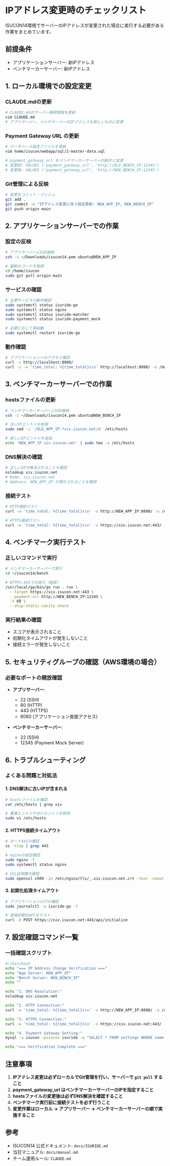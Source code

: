 # IPアドレス変更時のチェックリスト

ISUCON14環境でサーバーのIPアドレスが変更された場合に実行する必要がある作業をまとめています。

## 前提条件
- アプリケーションサーバー: 新IPアドレス
- ベンチマーカーサーバー: 新IPアドレス

## 1. ローカル環境での設定変更

### CLAUDE.mdの更新
```bash
# CLAUDE.mdのサーバー接続情報を更新
vim CLAUDE.md
# アプリサーバー、ベンチサーバーのIPアドレスを新しいものに変更
```

### Payment Gateway URL の更新
```bash
# データベース設定ファイルを更新
vim home/isucon/webapp/sql/2-master-data.sql

# payment_gateway_url をベンチマーカーサーバーの新IPに変更
# 変更前: VALUES ('payment_gateway_url', 'http://OLD_BENCH_IP:12345')
# 変更後: VALUES ('payment_gateway_url', 'http://NEW_BENCH_IP:12345')
```

### Git管理による反映
```bash
# 変更をコミット・プッシュ
git add .
git commit -m "IPアドレス変更に伴う設定更新: NEW_APP_IP, NEW_BENCH_IP"
git push origin main
```

## 2. アプリケーションサーバーでの作業

### 設定の反映
```bash
# アプリサーバーにSSH接続
ssh -i ~/Downloads/isucon14.pem ubuntu@NEW_APP_IP

# 最新のコードを取得
cd /home/isucon
sudo git pull origin main
```

### サービスの確認
```bash
# 主要サービスの動作確認
sudo systemctl status isuride-go
sudo systemctl status nginx
sudo systemctl status isuride-matcher
sudo systemctl status isuride-payment_mock

# 必要に応じて再起動
sudo systemctl restart isuride-go
```

### 動作確認
```bash
# アプリケーションへのアクセス確認
curl -s http://localhost:8080/ 
curl -s -w 'time_total: %{time_total}s\n' http://localhost:8080/ -o /dev/null
```

## 3. ベンチマーカーサーバーでの作業

### hostsファイルの更新
```bash
# ベンチマーカーサーバーにSSH接続
ssh -i ~/Downloads/isucon14.pem ubuntu@NEW_BENCH_IP

# 古いIPエントリを削除
sudo sed -i '/OLD_APP_IP.*xiv.isucon.net/d' /etc/hosts

# 新しいIPエントリを追加
echo 'NEW_APP_IP xiv.isucon.net' | sudo tee -a /etc/hosts
```

### DNS解決の確認
```bash
# 正しいIPが解決されることを確認
nslookup xiv.isucon.net
# Name: xiv.isucon.net
# Address: NEW_APP_IP が表示されることを確認
```

### 接続テスト
```bash
# HTTP接続テスト
curl -w 'time_total: %{time_total}s\n' -s http://NEW_APP_IP:8080/ -o /dev/null

# HTTPS接続テスト
curl -w 'time_total: %{time_total}s\n' -s https://xiv.isucon.net:443/ -o /dev/null
```

## 4. ベンチマーク実行テスト

### 正しいコマンドで実行
```bash
# ベンチマーカーサーバーで実行
cd ~/isucon14/bench

# HTTPS:443での実行（推奨）
/usr/local/go/bin/go run . run \
  --target https://xiv.isucon.net:443 \
  --payment-url http://NEW_BENCH_IP:12345 \
  -t 60 \
  --skip-static-sanity-check
```

### 実行結果の確認
- スコアが表示されること
- 初期化タイムアウトが発生しないこと
- 接続エラーが発生しないこと

## 5. セキュリティグループの確認（AWS環境の場合）

### 必要なポートの開放確認
- **アプリサーバー**:
  - 22 (SSH)
  - 80 (HTTP)
  - 443 (HTTPS)
  - 8080 (アプリケーション直接アクセス)

- **ベンチマーカーサーバー**:
  - 22 (SSH)
  - 12345 (Payment Mock Server)

## 6. トラブルシューティング

### よくある問題と対処法

#### 1. DNS解決に古いIPが含まれる
```bash
# hostsファイルを確認
cat /etc/hosts | grep xiv

# 重複エントリや古いエントリを削除
sudo vi /etc/hosts
```

#### 2. HTTPS接続タイムアウト
```bash
# ポート443の確認
ss -tlnp | grep 443

# nginxの設定確認
sudo nginx -t
sudo systemctl status nginx

# SSL証明書の確認
sudo openssl x509 -in /etc/nginx/tls/_.xiv.isucon.net.crt -text -noout | grep -E 'Subject:|Issuer:|DNS:'
```

#### 3. 初期化処理タイムアウト
```bash
# アプリケーションログの確認
sudo journalctl -u isuride-go -f

# 直接初期化APIをテスト
curl -X POST https://xiv.isucon.net:443/api/initialize
```

## 7. 設定確認コマンド一覧

### 一括確認スクリプト
```bash
#!/bin/bash
echo "=== IP Address Change Verification ==="
echo "App Server: NEW_APP_IP"
echo "Bench Server: NEW_BENCH_IP"
echo ""

echo "1. DNS Resolution:"
nslookup xiv.isucon.net

echo "2. HTTP Connection:"
curl -w 'time_total: %{time_total}s\n' -s http://NEW_APP_IP:8080/ -o /dev/null

echo "3. HTTPS Connection:"
curl -w 'time_total: %{time_total}s\n' -s https://xiv.isucon.net:443/ -o /dev/null

echo "4. Payment Gateway Setting:"
mysql -u isucon -pisucon isuride -e "SELECT * FROM settings WHERE name = 'payment_gateway_url'"

echo "=== Verification Complete ==="
```

## 注意事項

1. **IPアドレス変更は必ずローカルでGit管理を行い、サーバーで `git pull` すること**
2. **payment_gateway_url はベンチマーカーサーバーのIPを指定すること**
3. **hostsファイルの変更後は必ずDNS解決を確認すること**
4. **ベンチマーク実行前に接続テストを必ず行うこと**
5. **変更作業はローカル → アプリサーバー → ベンチマーカーサーバーの順で実施すること**

## 参考

- ISUCON14 公式ドキュメント: `docs/ISURIDE.md`
- 当日マニュアル: `docs/manual.md`
- チーム運用ルール: `CLAUDE.md`